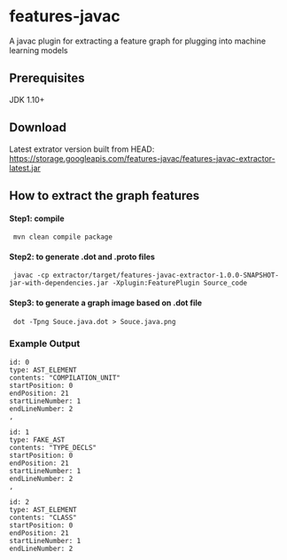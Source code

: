 # features-javac

A javac plugin for extracting a feature graph for plugging into machine learning models

## Prerequisites

JDK 1.10+

## Download

Latest extrator version built from HEAD: https://storage.googleapis.com/features-javac/features-javac-extractor-latest.jar


## How to extract the graph features

#### Step1: compile
```
 mvn clean compile package
```

#### Step2: to generate .dot and .proto files
``` 
 javac -cp extractor/target/features-javac-extractor-1.0.0-SNAPSHOT-jar-with-dependencies.jar -Xplugin:FeaturePlugin Source_code 

```

#### Step3: to generate a graph image based on .dot file
```
 dot -Tpng Souce.java.dot > Souce.java.png
```

### Example Output

```
id: 0
type: AST_ELEMENT
contents: "COMPILATION_UNIT"
startPosition: 0
endPosition: 21
startLineNumber: 1
endLineNumber: 2
,

id: 1
type: FAKE_AST
contents: "TYPE_DECLS"
startPosition: 0
endPosition: 21
startLineNumber: 1
endLineNumber: 2
, 

id: 2
type: AST_ELEMENT
contents: "CLASS"
startPosition: 0
endPosition: 21
startLineNumber: 1
endLineNumber: 2

```

